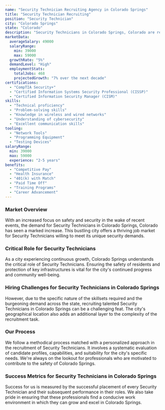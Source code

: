 ```yaml
---
name: "Security Technician Recruiting Agency in Colorado Springs"
title: "Security Technician Recruiting"
position: "Security Technician"
city: "Colorado Springs"
state: "Colorado"
description: "Security Technicians in Colorado Springs, Colorado are responsible for installing and maintaining security systems, including surveillance equipment and alarms."
marketData:
  averageSalary: 49000
  salaryRange:
    min: 39000
    max: 59000
  growthRate: "5%"
  demandLevel: "High"
  employmentStats:
    totalJobs: 468
    projectedGrowth: "7% over the next decade"
certifications:
  - "CompTIA Security+"
  - "Certified Information Systems Security Professional (CISSP)"
  - "Certified Information Security Manager (CISM)"
skills:
  - "Technical proficiency"
  - "Problem-solving skills"
  - "Knowledge in wireless and wired networks"
  - "Understanding of cybersecurity"
  - "Excellent communication skills"
tooling:
  - "Network Tools"
  - "Programming Equipment"
  - "Testing Devices"
salaryRange:
  min: 39000
  max: 59000
  experience: "2-5 years"
benefits:
  - "Competitive Pay"
  - "Health Insurance"
  - "401(k) with Match"
  - "Paid Time Off"
  - "Training Programs"
  - "Career Advancement"
---
```


### Market Overview
With an increased focus on safety and security in the wake of recent events, the demand for Security Technicians in Colorado Springs, Colorado has seen a marked increase. This bustling city offers a thriving job market for Security Technicians willing to meet its unique security demands.

### Critical Role for Security Technicians
As a city experiencing continuous growth, Colorado Springs understands the critical role of Security Technicians. Ensuring the safety of residents and protection of key infrastructures is vital for the city's continued progress and community well-being.

### Hiring Challenges for Security Technicians in Colorado Springs
However, due to the specific nature of the skillsets required and the burgeoning demand across the state, recruiting talented Security Technicians in Colorado Springs can be a challenging feat. The city's geographical location also adds an additional layer to the complexity of the recruitment task.

### Our Process
We follow a methodical process matched with a personalized approach in the recruitment of Security Technicians. It involves a systematic evaluation of candidate profiles, capabilities, and suitability for the city's specific needs. We're always on the lookout for professionals who are motivated to contribute to the safety of Colorado Springs.

### Success Metrics for Security Technicians in Colorado Springs
Success for us is measured by the successful placement of every Security Technician and their subsequent performance in their roles. We also take pride in ensuring that these professionals find a conducive work environment in which they can grow and excel in Colorado Springs.